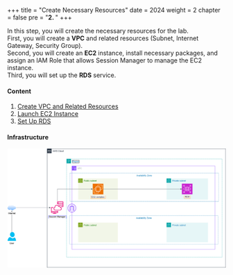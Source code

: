 +++
title = "Create Necessary Resources"
date = 2024
weight = 2
chapter = false
pre = "<b>2. </b>"
+++

In this step, you will create the necessary resources for the lab.  
First, you will create a **VPC** and related resources (Subnet, Internet Gateway, Security Group).  
Second, you will create an **EC2** instance, install necessary packages, and assign an IAM Role that allows Session Manager to manage the EC2 instance.  
Third, you will set up the **RDS** service.

#### Content

1. [Create VPC and Related Resources](1-VPC-And-More)
2. [Launch EC2 Instance](2-EC2)
3. [Set Up RDS](3-RDS)

#### Infrastructure

![Image](/images/WorkShop_000001_Infra.drawio.png)
